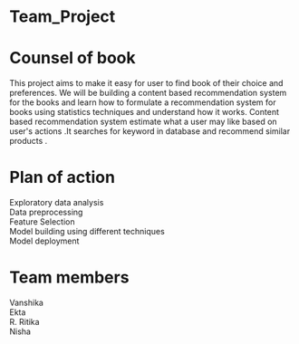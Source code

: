 # Team_Project
# Counsel of book 
This project  aims to make it easy for user to find book of their choice  and  preferences. We will be building  a content based recommendation  system for the books and learn how to formulate  a recommendation  system for books using statistics  techniques and understand  how  it works.
Content based recommendation  system  estimate  what a user may like based on user's  actions .It searches  for keyword  in database  and recommend similar products . 
# Plan of action 
Exploratory data analysis</br>
Data preprocessing</br>
Feature  Selection </br>
Model building using different techniques</br>
Model deployment </br>
# Team members 
Vanshika</br>
Ekta</br>
R. Ritika</br>
Nisha</br>

